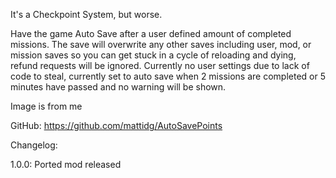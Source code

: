 It's a Checkpoint System, but worse.

Have the game Auto Save after a user defined amount of completed missions. The save will overwrite any other saves including user, mod, or mission saves so you can get stuck in a cycle of reloading and dying, refund requests will be ignored. Currently no user settings due to lack of code to steal, currently set to auto save when 2 missions are completed or 5 minutes have passed and no warning will be shown.

Image is from me

GitHub: https://github.com/mattidg/AutoSavePoints

Changelog:

1.0.0:
Ported mod released